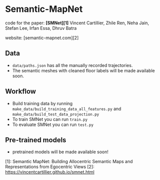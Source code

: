 # Semantic-MapNet

code for the paper:
**[SMNet][1]**
Vincent Cartillier, Zhile Ren, Neha Jain, Stefan Lee, Irfan Essa, Dhruv Batra


website:
[semantic-mapnet.com][2]


## Data
 * ```data/paths.json``` has all the manually recorded trajectories.
 * The semantic meshes with cleaned floor labels will be made available soon.

## Workflow
 * Build training data by running ```make_data/build_training_data_all_features.py``` and ```make_data/build_test_data_projection.py```
 * To train SMNet you can run ```train.py```
 * To evaluate SMNet you can run ```test.py```


## Pre-trained models
 * pretrained models will be made available soon!

[1]: Semantic MapNet: Building Allocentric Semantic Maps and Representations from Egocentric Views
[2]: https://vincentcartillier.github.io/smnet.html


